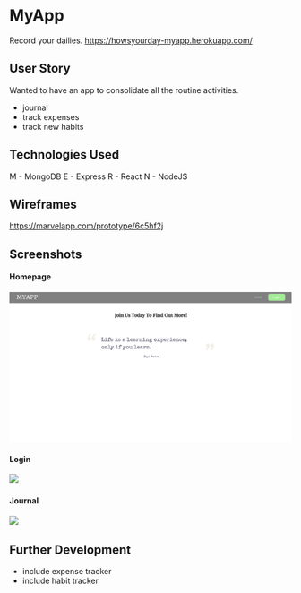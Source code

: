 # MyApp

Record your dailies.
https://howsyourday-myapp.herokuapp.com/

## User Story

Wanted to have an app to consolidate all the routine activities.

- journal
- track expenses
- track new habits

## Technologies Used

M - MongoDB
E - Express
R - React
N - NodeJS

## Wireframes

https://marvelapp.com/prototype/6c5hf2j

## Screenshots

#### Homepage

<img src="screenshots/homepage.png"/>

#### Login

<img src="screenshots/login.png"/>

#### Journal

<img src="screenshots/journal_list.jpg"/>

## Further Development

- include expense tracker
- include habit tracker
